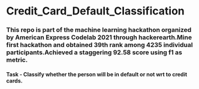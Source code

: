 # Credit_Card_Default_Classification

### This repo is part of the machine learning hackathon organized by American Express Codelab 2021 through hackerearth.Mine first hackathon and obtained 39th rank among 4235 individual participants.Achieved a staggering 92.58 score using f1 as metric.

#### Task - Classify whether the person will be in default or not wrt to credit cards.

